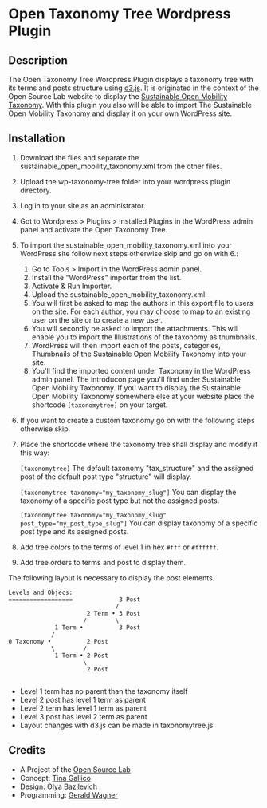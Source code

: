 # Open Taxonomy Tree Wordpress Plugin


## Description

The Open Taxonomy Tree Wordpress Plugin displays a taxonomy tree with its terms and posts structure using [d3.js](https://d3js.org/). It is originated in the context of the Open Source Lab website to display the [Sustainable Open Mobility Taxonomy](https://opensourcelab.dfki.de/taxonomy/). With this plugin you also will be able to import The Sustainable Open Mobility Taxonomy and display it on your own WordPress site.  


## Installation

1. Download the files and separate the sustainable_open_mobility_taxonomy.xml from the other files.

2. Upload the wp-taxonomy-tree folder into your wordpress plugin directory.

3. Log in to your site as an administrator.

4. Got to Wordpress > Plugins > Installed Plugins in the WordPress admin panel and activate the Open Taxonomy Tree.

5. To import the sustainable_open_mobility_taxonomy.xml into your WordPress site follow next steps otherwise skip and go on with 6.:

    1. Go to Tools > Import in the WordPress admin panel.
    2. Install the "WordPress" importer from the list.
    3. Activate & Run Importer.
    4. Upload the sustainable_open_mobility_taxonomy.xml.
    5. You will first be asked to map the authors in this export file to users on the site. For each author, you may choose to map to an existing user on the site or to create a new user.
    6. You will secondly be asked to import the attachments. This will enable you to import the Illustrations of the taxonomy as thumbnails.
    7. WordPress will then import each of the posts, categories, Thumbnails of the Sustainable Open Mobility Taxonomy into your site.
    8. You'll find the imported content under Taxonomy in the WordPress admin panel. The introducon page you'll find under Sustainable Open Mobility Taxonomy. If you want to display the Sustainable Open Mobility Taxonomy somewhere else at your website place the shortcode `[taxonomytree]` on your target.

6. If you want to create a custom taxonomy go on with the following steps otherwise skip.

7. Place the shortcode where the taxonomy tree shall display and modify it this way:

    `[taxonomytree]`
    The default taxonomy "tax_structure" and the assigned post of the default post type "structure" will display.

    `[taxonomytree taxonomy="my_taxonomy_slug"]`
    You can display the taxonomy of a specific post type but not the assigned posts.

    `[taxonomytree taxonomy="my_taxonomy_slug" post_type="my_post_type_slug"]`
    You can display taxonomy of a specific post type and its assigned posts.

8. Add tree colors to the terms of level 1 in hex `#fff` or `#ffffff`.

9. Add tree orders to terms and post to display them.

The following layout is necessary to display the post elements.

```
Levels and Objecs:
==================             3 Post
                              /
                      2 Term • 3 Post
                     /        \
             1 Term •          3 Post
            /        
0 Taxonomy •          2 Post
            \        /   
             1 Term • 2 Post
                     \
                      2 Post


```
* Level 1 term has no parent than the taxonomy itself
* Level 2 post has level 1 term as parent
* Level 2 term has level 1 term as parent
* Level 3 post has level 2 term as parent
* Layout changes with d3.js can be made in taxonomytree.js


## Credits

* A Project of the [Open Source Lab](https://opensourcelab.dfki.de/)
* Concept: [Tina Gallico](https://www.tinagallico.com/)
* Design: [Olya Bazilevich](http://olyabazilevich.com/)
* Programming: [Gerald Wagner](https://github.com/6erald/)
